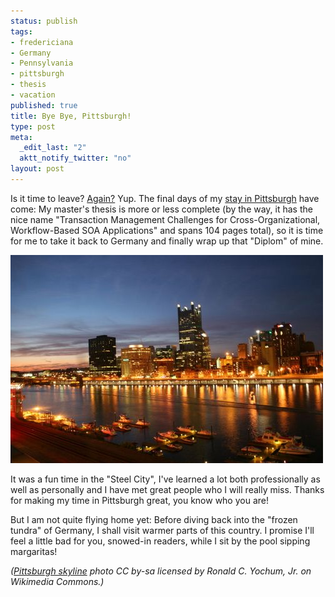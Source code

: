 ```yaml
--- 
status: publish
tags: 
- fredericiana
- Germany
- Pennsylvania
- pittsburgh
- thesis
- vacation
published: true
title: Bye Bye, Pittsburgh!
type: post
meta: 
  _edit_last: "2"
  aktt_notify_twitter: "no"
layout: post
---
```

Is it time to leave? <a href="http://fredericiana.com/2007/03/14/wrapping-up-an-internship/">Again?</a> Yup. The final days of my <a href="http://fredericiana.com/2008/03/15/masters-thesis-planned/">stay in Pittsburgh</a> have come: My master's thesis is more or less complete (by the way, it has the nice name "Transaction Management Challenges for Cross-Organizational, Workflow-Based SOA Applications" and spans 104 pages total), so it is time for me to take it back to Germany and finally wrap up that "Diplom" of mine.

<img src="/media/wp/2009/01/pittsburgh-skyline.jpg" alt="Pittsburgh Skyline" title="Pittsburgh Skyline" width="500" height="333" class="alignnone size-full wp-image-2033" />

It was a fun time in the "Steel City", I've learned a lot both professionally as well as personally and I have met great people who I will really miss. Thanks for making my time in Pittsburgh great, you know who you are!

But I am not quite flying home yet: Before diving back into the "frozen tundra" of Germany, I shall visit warmer parts of this country. I promise I'll feel a little bad for you, snowed-in readers, while I sit by the pool sipping margaritas!

<em>(<a href="http://commons.wikimedia.org/wiki/File:Pittsburgh_SS_Dusk_1.JPG">Pittsburgh skyline</a> photo CC by-sa licensed by Ronald C. Yochum, Jr. on Wikimedia Commons.)</em>
